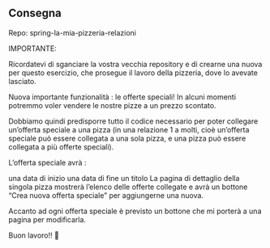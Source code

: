 ## Consegna

Repo: spring-la-mia-pizzeria-relazioni

IMPORTANTE:

Ricordatevi di sganciare la vostra vecchia repository e di crearne una nuova per questo esercizio, che prosegue il lavoro della pizzeria, dove lo avevate lasciato.


Nuova importante funzionalità : le offerte speciali!
In alcuni momenti potremmo voler vendere le nostre pizze a un prezzo scontato.

Dobbiamo quindi predisporre tutto il codice necessario per poter collegare un’offerta speciale a una pizza (in una relazione 1 a molti, cioè un’offerta speciale può essere collegata a una sola pizza, e una pizza può essere collegata a più offerte speciali).


L’offerta speciale avrà :

una data di inizio
una data di fine
un titolo
La pagina di dettaglio della singola pizza mostrerà l’elenco delle offerte collegate e avrà un bottone “Crea nuova offerta speciale” per aggiungerne una nuova.

Accanto ad ogni offerta speciale è previsto un bottone che mi porterà a una pagina per modificarla.


Buon lavoro!! 🙂